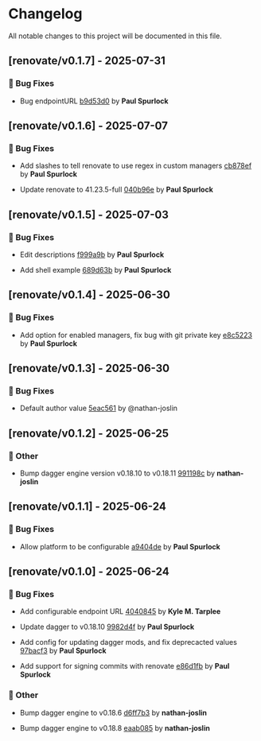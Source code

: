 # Changelog

All notable changes to this project will be documented in this file.

## [renovate/v0.1.7] - 2025-07-31

### 🐛 Bug Fixes

- Bug endpointURL [b9d53d0](https://github.com/act3-ai/dagger/commit/b9d53d056a48ebe97ae475748b6823ce90dc87cb) by **Paul Spurlock**


## [renovate/v0.1.6] - 2025-07-07

### 🐛 Bug Fixes

- Add slashes to tell renovate to use regex in custom managers [cb878ef](https://github.com/act3-ai/dagger/commit/cb878efa17a2dbde2967f917f8b0f0dd2912e8f7) by **Paul Spurlock**

- Update renovate to 41.23.5-full [040b96e](https://github.com/act3-ai/dagger/commit/040b96eb79e025924e3222b56f9429f6507ad462) by **Paul Spurlock**


## [renovate/v0.1.5] - 2025-07-03

### 🐛 Bug Fixes

- Edit descriptions [f999a9b](https://github.com/act3-ai/dagger/commit/f999a9bef0e0706a9fc744ed9881833633ae1e7e) by **Paul Spurlock**

- Add shell example [689d63b](https://github.com/act3-ai/dagger/commit/689d63bf4d76fc838464dbdd223fcee0d6f54e7e) by **Paul Spurlock**


## [renovate/v0.1.4] - 2025-06-30

### 🐛 Bug Fixes

- Add option for enabled managers, fix bug with git private key [e8c5223](https://github.com/act3-ai/dagger/commit/e8c522398b770c7e29ed5627898fa0842078f76a) by **Paul Spurlock**


## [renovate/v0.1.3] - 2025-06-30

### 🐛 Bug Fixes

- Default author value [5eac561](https://github.com/act3-ai/dagger/commit/5eac561575fa40238d167d606671899cb9521149) by @nathan-joslin


## [renovate/v0.1.2] - 2025-06-25

### 💼 Other

- Bump dagger engine version v0.18.10 to v0.18.11 [991198c](https://github.com/act3-ai/dagger/commit/991198c4ced10523a4fd132024221bef79a99718) by **nathan-joslin**


## [renovate/v0.1.1] - 2025-06-24

### 🐛 Bug Fixes

- Allow platform to be configurable [a9404de](https://github.com/act3-ai/dagger/commit/a9404de8d24d990ea0dd0752829354487185cd27) 
by **Paul Spurlock**



## [renovate/v0.1.0] - 2025-06-24

### 🐛 Bug Fixes

- Add configurable endpoint URL [4040845](https://github.com/act3-ai/dagger/commit/4040845f411efe2bacc0d5a84ace48e178af9c85) 
by **Kyle M. Tarplee**


- Update dagger to v0.18.10 [9982d4f](https://github.com/act3-ai/dagger/commit/9982d4fc8f45b0950a4ecb2c2c8d5d73edd980c6) 
by **Paul Spurlock**


- Add config for updating dagger mods, and fix deprecacted values [97bacf3](https://github.com/act3-ai/dagger/commit/97bacf3f0da6f1de2231624b719f41c6b1f80c13) 
by **Paul Spurlock**


- Add support for signing commits with renovate [e86d1fb](https://github.com/act3-ai/dagger/commit/e86d1fb45ebbac2ee9a3f439446e900f1b266eff) 
by **Paul Spurlock**



### 💼 Other

- Bump dagger engine to v0.18.6 [d6ff7b3](https://github.com/act3-ai/dagger/commit/d6ff7b36a1c6bca7c91b14bbb57bda0d6dd528da) 
by **nathan-joslin**


- Bump dagger engine to v0.18.8 [eaab085](https://github.com/act3-ai/dagger/commit/eaab085d363ece477c43b46ecbbcefe96a640f51) 
by **nathan-joslin**




